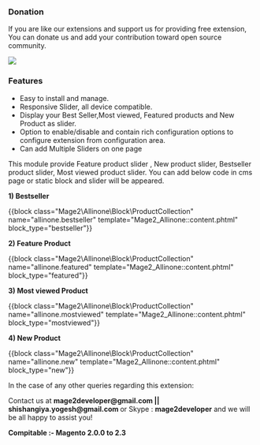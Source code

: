 <h3><b>Donation</b></h3>
<p> If you are like our extensions and support us for providing free extension, You can donate us and add your contribution toward open source community.</p>
<a href="https://www.paypal.com/cgi-bin/webscr?cmd=_s-xclick&hosted_button_id=JPGPC8G38FWTJ&source=url" target="_blank">
	<img src="https://camo.githubusercontent.com/f896f7d176663a1559376bb56aac4bdbbbe85ed1/68747470733a2f2f7777772e70617970616c6f626a656374732e636f6d2f656e5f55532f692f62746e2f62746e5f646f6e61746543435f4c472e676966">
</a>

<h3><b>Features</b></h3>
<ul>
<li>Easy to install and manage.</li>
<li>Responsive Slider, all device compatible.</li>
<li>Display your Best Seller,Most viewed, Featured products and New Product as slider.</li>
<li>Option to enable/disable and contain rich configuration options to configure extension from configuration area.</li>
<li>Can add Multiple Sliders on one page</li>
</ul>
<p>This module provide Feature product slider , New product slider, Bestseller product slider, Most viewed product slider. You can add below code in cms page or static block and slider will be appeared.</p>
<p><b>1) Bestseller </b></p>
<p>{{block class="Mage2\Allinone\Block\ProductCollection" name="allinone.bestseller" template="Mage2_Allinone::content.phtml" block_type="bestseller"}}</p>
<p><b> 2) Feature Product </b></p>
<p>{{block class="Mage2\Allinone\Block\ProductCollection" name="allinone.featured" template="Mage2_Allinone::content.phtml" block_type="featured"}}</p>
<p><b> 3) Most viewed Product </b></p>
<p>{{block class="Mage2\Allinone\Block\ProductCollection" name="allinone.mostviewed" template="Mage2_Allinone::content.phtml" block_type="mostviewed"}}</p>
<p><b> 4) New Product </b></p>
<p>{{block class="Mage2\Allinone\Block\ProductCollection" name="allinone.new" template="Mage2_Allinone::content.phtml" block_type="new"}}</p>
<p></p>
<p>In the case of any other queries regarding this extension:</p>
<p>Contact us at <b>mage2developer@gmail.com || shishangiya.yogesh@gmail.com </b> or Skype : <b>mage2developer</b> and we will be all happy to assist you!</p>

<p><b>Compitable :- </b> <b>Magento 2.0.0 to 2.3 </b></p>

